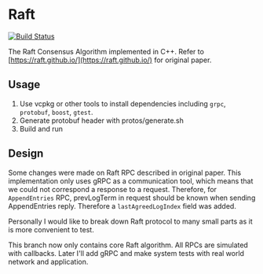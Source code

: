 # Raft

[![Build Status](https://travis-ci.com/skyzh/raft.svg?branch=master)](https://travis-ci.com/skyzh/raft)

The Raft Consensus Algorithm implemented in C++. Refer to [https://raft.github.io/](https://raft.github.io/) for original paper.

## Usage

1. Use vcpkg or other tools to install dependencies including `grpc`, `protobuf`, `boost`, `gtest`.
2. Generate protobuf header with protos/generate.sh
3. Build and run

## Design

Some changes were made on Raft RPC described in original paper. This implementation only uses gRPC as a communication tool, which means that we could not correspond a response to a request. Therefore, for `AppendEntries` RPC, prevLogTerm in request should be known when sending AppendEntries reply. Therefore a `lastAgreedLogIndex` field was added.

Personally I would like to break down Raft protocol to many small parts as it is more convenient to test.

This branch now only contains core Raft algorithm. All RPCs are simulated with callbacks. Later I'll add gRPC and make system tests with real world network and application.
